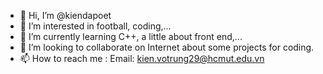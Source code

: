 - 👋 Hi, I’m @kiendapoet
- 👀 I’m interested in football, coding,...
- 🌱 I’m currently learning C++, a little about front end,...
- 💞️ I’m looking to collaborate on Internet about some projects for coding.
- 📫 How to reach me : 
          Email: kien.votrung29@hcmut.edu.vn
          

<!---
kiendapoet/kiendapoet is a ✨ special ✨ repository because its `README.md` (this file) appears on your GitHub profile.
You can click the Preview link to take a look at your changes.
--->
